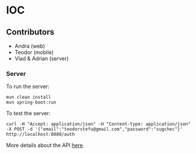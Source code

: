 # IOC

## Contributors
- Andra (web)
- Teodor (mobile)
- Vlad & Adrian (server)

### Server

To run the server:
```
mvn clean install
mvn spring-boot:run
```

To test the server:
```
curl -H "Accept: application/json" -H "Content-type: application/json" -X POST -d '{"email":"teodorstefu@gmail.com","password":"sugchec"}' http://localhost:8080/auth
```

More details about the API [here](https://app.apiary.io/evshare/editor).
